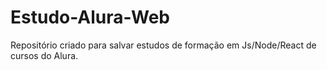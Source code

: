 # Estudo-Alura-Web

Repositório criado para salvar estudos de formação em Js/Node/React de cursos do Alura.
